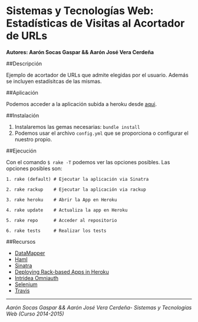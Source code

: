 # Sistemas y Tecnologías Web: Estadísticas de Visitas al Acortador de URLs

**Autores: Aarón Socas Gaspar && Aarón José Vera Cerdeña**

##Descripción

Ejemplo de acortador de URLs que admite elegidas por el usuario. Además se incluyen estadísitcas de las mismas.

##Aplicación

Podemos acceder a la aplicación subida a heroku desde [aqui](https://sytw5.herokuapp.com/).


##Instalación

1. Instalaremos las gemas necesarias: `bundle install`
2. Podemos usar el archivo `config.yml` que se proporciona o configurar el nuestro propio.


##Ejecución

Con el comando `$ rake -T` podemos ver las opciones posibles.
Las opciones posibles son:

```
1. rake (default) # Ejecutar la aplicación via Sinatra

2. rake rackup    # Ejecutar la aplicación via rackup

3. rake heroku    # Abrir la App en Heroku 

4. rake update    # Actualiza la app en Heroku

5. rake repo      # Acceder al repositorio

6. rake tests     # Realizar los tests
```


##Recursos

* [DataMapper](http://datamapper.org/getting-started.html)
* [Haml](http://haml.info/)
* [Sinatra](http://www.sinatrarb.com/)
* [Deploying Rack-based Apps in Heroku](https://devcenter.heroku.com/articles/rack)
* [Intridea Omniauth](https://github.com/intridea/omniauth)
* [Selenium](http://www.seleniumhq.org/)
* [Travis](https://travis-ci.org/)

-------------------------
*Aarón Socas Gaspar && Aarón José Vera Cerdeña- Sistemas y Tecnologías Web (Curso 2014-2015)*
